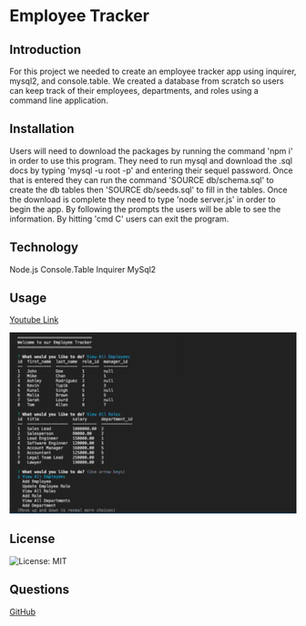 # Employee Tracker

## Introduction 
For this project we needed to create an employee tracker app using inquirer, mysql2, and console.table. We created a database from scratch so users can keep track of their employees, departments, and roles using a command line application.

## Installation
Users will need to download the packages by running the command 'npm i' in order to use this program. They need to run mysql and download the .sql docs by typing 'mysql -u root -p' and entering their sequel password. Once that is entered they can run the command 'SOURCE db/schema.sql' to create the db tables  then 'SOURCE db/seeds.sql' to fill in the tables. Once the download is complete they need to type 'node server.js' in order to begin the app. By following the prompts the users will be able to see the information. By hitting 'cmd C' users can exit the program. 

## Technology
Node.js
Console.Table
Inquirer
MySql2

## Usage 
[Youtube Link](https://youtu.be/uMp9BnGB-dc)

![Usage Photo](Screen%20Shot%202022-05-03%20at%208.12.40%20PM.png)

## License 

![License: MIT](https://img.shields.io/badge/License-MIT-yellow.svg)

## Questions

[GitHub](https://github.com/hannahcallison)